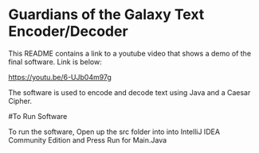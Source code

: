 # Guardians of the Galaxy Text Encoder/Decoder

This README contains a link to a youtube video that shows a demo of the final software. Link is below:

https://youtu.be/6-UJb04m97g

The software is used to encode and decode text using Java and a Caesar Cipher.

#To Run Software

To run the software, Open up the src folder into into IntelliJ IDEA Community Edition and Press Run for Main.Java
